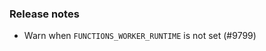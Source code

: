 ### Release notes

<!-- Please add your release notes in the following format:
- My change description (#PR)
-->
- Warn when `FUNCTIONS_WORKER_RUNTIME` is not set (#9799)
